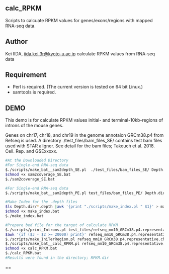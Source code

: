 calc_RPKM
---------

Scripts to calcuate RPKM values for genes/exons/regions with mapped RNA-seq data.

Author
---------
Kei IIDA, iida.kei.3r@kyoto-u.ac.jp
calculate RPKM values from RNA-seq data

Requirement
---------
 * Perl is required.
  (The current version is tested on 64 bit Linux.)
 * samtools is required.
 
DEMO
---------
This demo is for calculate RPKM values initial- and terminal-10kb-regions of introns of the mouse genes.

Genes on chr17, chr18, and chr19 in the genome annotaion GRCm38.p4 from Refseq is used.
A directory ./test_files/bam_files_SE/ contains test bam files used with STAR aligner.
See detail for the bam files; Takeuch et al. 2018. Cell. Rep. and GSExxxxx.
```bash
#At the Downloaded Directory
#For Single-end RNA-seq data
$./scripts/make_bat__sam2depth_SE.pl  ./test_files/bam_files_SE/ Depth.dir Junction.dir RPM 1 stranded > sam2coverage_SE.bat
$chmod +x sam2coverage_SE.bat
$./sam2coverage_SE.bat

#For Single-end RNA-seq data 
$./scripts/make_bat__sam2depth_PE.pl test_files/bam_files_PE/ Depth.dir Junction.dir RPM 1 stranded > sam2coverage_PE.bat

#Make Index for the .depth files
$ls Depth.dir/*.depth |awk '{print "./scripts/make_index.pl " $1}' > make_index.bat
$chmod +x make_index.bat
$./make_index.bat

#Prepare bed file for the target of calculate RPKM
$./scripts/print_Introns.pl test_files/refseq_mm10_GRCm38.p4.representative.chr17_chr19.bed > refseq_mm10_GRCm38.p4.representative.chr17_chr19.introns.bed
$awk '{if ($3 - $2 >= 20000) print}' refseq_mm10_GRCm38.p4.representative.chr17_chr19.introns.bed > refseq_mm10_GRCm38.p4.representative.chr17_chr19.introns.o20k.bed
$./scripts/make_IniTerRegion.pl refseq_mm10_GRCm38.p4.representative.chr17_chr19.introns.o20k.bed 10000 > refseq_mm10_GRCm38.p4.representative.chr17_chr19.introns.o20k.Ini_Ter_10k.bed
$./scripts/make_bat__calc_RPKM.pl refseq_mm10_GRCm38.p4.representative.chr17_chr19.introns.o20k.Ini_Ter_10k.bed Depth.dir RPKM.dir 100 > calc_RPKM.bat
$chmod +x calc_RPKM.bat
$./calc_RPKM.bat
#Results were found in the directory; RPKM.dir
```


 ==
